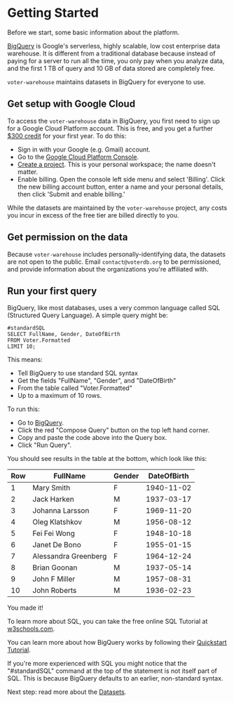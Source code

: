 # Getting Started

Before we start, some basic information about the platform.

[BigQuery](https://cloud.google.com/bigquery/) is Google's serverless, highly scalable, low cost enterprise data warehouse.  It is different from a traditional database because instead of
paying for a server to run all the time, you only pay when you analyze data,
and the first 1 TB of query and 10 GB of data stored are completely free.

`voter-warehouse` maintains datasets in BigQuery for everyone to use.

## Get setup with Google Cloud

To access the `voter-warehouse` data in BigQuery, you first need to sign up for a
Google Cloud Platform account.  This is free, and you get a further [$300 credit](https://cloud.google.com/free/) for your first year.  To do this:

* Sign in with your Google (e.g. Gmail) account.
* Go to the [Google Cloud Platform Console](http://console.cloud.google.com).
* [Create a project](https://console.cloud.google.com/cloud-resource-manager).  This is your personal workspace; the name doesn't matter.
* Enable billing.  Open the console left side menu and select 'Billing'.  Click the
new billing account button, enter a name and your personal details, then click
'Submit and enable billing.'

While the datasets are maintained by the `voter-warehouse` project, any costs
you incur in excess of the free tier are billed directly to you.

## Get permission on the data

Because `voter-warehouse` includes personally-identifying data, the datasets are
not open to the public.  Email `contact@voterdb.org` to be permissioned, and
provide information about the organizations you're affiliated with.

## Run your first query

BigQuery, like most databases, uses a very common language called SQL (Structured
Query Language).  A simple query might be:

```
#standardSQL
SELECT FullName, Gender, DateOfBirth
FROM Voter.Formatted
LIMIT 10;
```

This means:
* Tell BigQuery to use standard SQL syntax
* Get the fields "FullName", "Gender", and "DateOfBirth"
* From the table called "Voter.Formatted"
* Up to a maximum of 10 rows.

To run this:
* Go to [BigQuery](https://bigquery.cloud.google.com).
* Click the red "Compose Query" button on the top left hand corner.
* Copy and paste the code above into the Query box.
* Click "Run Query".

You should see results in the table at the bottom, which look like this:

| Row |	FullName |	Gender | DateOfBirth |
|-----|----------|---------|-------------|
| 1	  | Mary Smith | F | 1940-11-02	 |
| 2	  | Jack Harken |	M	| 1937-03-17	 |
| 3   |	Johanna Larsson |	F |	1969-11-20	 |
| 4 |	Oleg Klatshkov |	M | 	1956-08-12	 |
| 5 |	Fei Fei Wong |	F |	1948-10-18	 |
| 6	 | Janet De Bono |	F |	1955-01-15	 |
| 7 |	Alessandra Greenberg |	F	| 1964-12-24	 |
| 8 |	Brian Goonan |	M	| 1937-05-14	 |
| 9 |	John F Miller |	M	| 1957-08-31	 |
| 10 |	John Roberts	| M |	1936-02-23	 |

You made it!

To learn more about SQL, you can take the free online SQL Tutorial at [w3schools.com](https://www.w3schools.com/sql/default.asp).

You can learn more about how BigQuery works by following their [Quickstart
Tutorial](https://cloud.google.com/bigquery/quickstart-web-ui).

If you're more experienced with SQL you might notice that the "#standardSQL"
command at the top of the statement is not itself part of SQL.  This is because
BigQuery defaults to an earlier, non-standard syntax.

Next step: read more about the [Datasets](Datasets.md).
